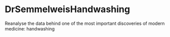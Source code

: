 # DrSemmelweisHandwashing
Reanalyse the data behind one of the most important discoveries of modern medicine: handwashing
